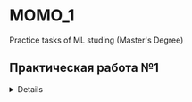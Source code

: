 # MOMO_1
Practice tasks of ML studing (Master's Degree)

## Практическая работа №1
<details>

**1.  Выполните визуализацию данных с использованием библиотеки Seaborn:**

Выполните визуализацию данных с использованием библиотеки Seaborn. Попробуйте разные виды графиков для числовых признаков – скатерограммы, гистограммы, и т. д.
Для скатерограмм попробуйте использовать категориальные данные для таких параметров графиков, как оттенок (hue), размер маркера (size), тип маркера (style). Таким образом, вы можете объединить информацию о нескольких признаков в один двумерный график.
Что ожидается от визуализации: 

В случае, если выбран набор данных для классификации ожидается сравнение распределений числовых признаков для разных классов;

В случае, если выбран набор данных для регрессии ожидается визуализация созависимостей числовых признаков с целевой переменной;

Также имеет смысл анализировать созависимость целевой переменной с категориальными признаками, используя оттенки / размер маркера в случае если количество уникальных категорий не слишком большое;

Для числовых признаков мы также хотим понять форму распределения, чтобы использовать адекватную предварительную обработку данных;

Ожидается что рисунков - адекватное количество. Т.е. не надо загружать 100+ графиков без каких-то комментариев. Оставьте наиболее информативные графики, которые помогут в постановке гипотез “какие признаки могут быть полезными”. Если таких признаков не оказывается, то оставьте как минимум 3 визуализации, которые покажут что вы овладели методом визуализации.
Сделайте выводы по проделанной работе.

**2.  Выполните предварительную оценку признаков с  использованием библиотеки Pandas:**

Проанализируйте имеющиеся признаки с использованием методов библиотеки Pandas

анализ числовых признаков проводите с использованием методов describe, groupby, corr; 

анализ категориальных признаков проводите с использованием методов nunique, value_counts; 
Что ожидается от анализа: 

В случае, если выбран набор данных для классификации ожидается сравнение статистик числовых признаков для разных классов, которые можно получить с использованием метода groupby ;

В случае, если выбран набор данных для регрессии ожидается визуализация созависимостей числовых признаков с целевой переменной c использованием линейной корреляции методом corr;

В случае числовых признаков метод describe поможет определить наличие аномальных значений;

В случае категориальных признаков методы nunique, value_counts помогут выявить редкие категории;
Сделайте выводы по проделанной работе.

**3.  Выполните предварительную обработку данных.**

Выполните "адекватную" предварительную обработку данных. 
Адекватную в том смысле что если признак имеет нормальное распределение, то его можно просто можно просто стандартизировать, если же признак имеет экспоненциальное распределение то его лучше обработать степенным преобразованием 
Реализуйте pipeline предварительной обработки для всех признаков

отдельно подготовьте pipeline для числовых признаков

отдельно подготовьте pipeline для числовых и категориальных признаков

Сделайте выводы по проделанной работе.

</details>
